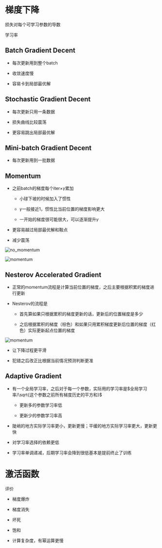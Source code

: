 # 梯度下降

损失对每个可学习参数的导数

学习率

## Batch Gradient Decent

- 每次更新用到整个batch

- 收敛速度慢

- 容易卡到局部最优解

## Stochastic Gradient Decent

- 每次更新只用一条数据

- 损失曲线比较震荡

- 更容易跳出局部最优解

## Mini-batch Gradient Decent

- 每次更新用到一批数据

## Momentum

- 之前batch的梯度每个iter$\times \gamma$累加
  
  - 小球下坡的时候加入了惯性
  
  - $\gamma$一般接近1，惯性比当前位置的梯度影响更大
  
  - 一开始的梯度很可能很大，可以逐渐提升$\gamma$

- 更容易越过局部最优解和鞍点

- 减少震荡

![no_momentum](https://paddlepedia.readthedocs.io/en/latest/_images/sgd_no_momentum.png)

![momentum](https://paddlepedia.readthedocs.io/en/latest/_images/sgd_momentum.png)

## Nesterov Accelerated Gradient

- 正常的momentum流程是计算当前位置的梯度，之后主要根据积累的梯度进行更新

- Nesterov的流程是
  
  - 首先算如果只根据累积的梯度更新的话，更新后的位置梯度是多少
  
  - 之后根据累积的梯度（棕色）和如果只用累积梯度更新后位置的梯度（红色）实际更新起点位置的梯度

![momentum](https://paddlepedia.readthedocs.io/en/latest/_images/momentum.png)

- 让下降过程更平滑

- 犯错之后改正比根据当前情况预测判断更准

## Adaptive Gradient

- 有一个全局学习率，之后对于每一个参数，实际用的学习率是$全局学习率/\sqrt{这个参数之前所有梯度历史的平方和}$
  
  - 更新多的参数学习率低
  
  - 更新少的参数学习率高

- 陡峭的地方实际学习率更小，更新更慢；平缓的地方实际学习率更大，更新更快

- 对学习率选择的依赖更低

- 学习率单调递减，后期学习率会降到很低基本是提前终止了训练





# 激活函数

评价

- 梯度爆炸

- 梯度消失

- 坏死

- 饱和

- 计算复杂度，有幂运算更慢
